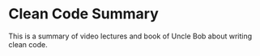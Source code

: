 # Clean Code Summary
This is a summary of video lectures and book of Uncle Bob about writing clean code.

